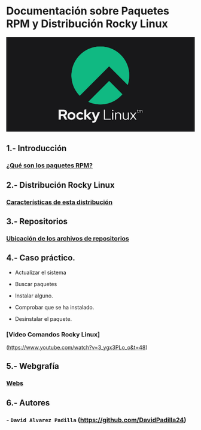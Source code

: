 # Documentación sobre Paquetes RPM y Distribución Rocky Linux
![rocky.png](rocky.png)

## 1.- Introducción

### [¿Qué son los paquetes RPM?](queesrpm.md)

## 2.- Distribución Rocky Linux

### [Características de esta distribución](distribucion.md) 

## 3.- Repositorios

### [Ubicación de los archivos de repositorios](repositorios.md)

## 4.- Caso práctico.

  - Actualizar el sistema

  - Buscar paquetes

  - Instalar alguno.

  - Comprobar que se ha instalado.

  - Desinstalar el paquete.
    
### [Video Comandos Rocky Linux]



(https://www.youtube.com/watch?v=3_ygx3PLo_o&t=48)

## 5.- Webgrafía
### [Webs](webgrafia.md)

## 6.- Autores

### - `David Alvarez Padilla` (https://github.com/DavidPadilla24)



